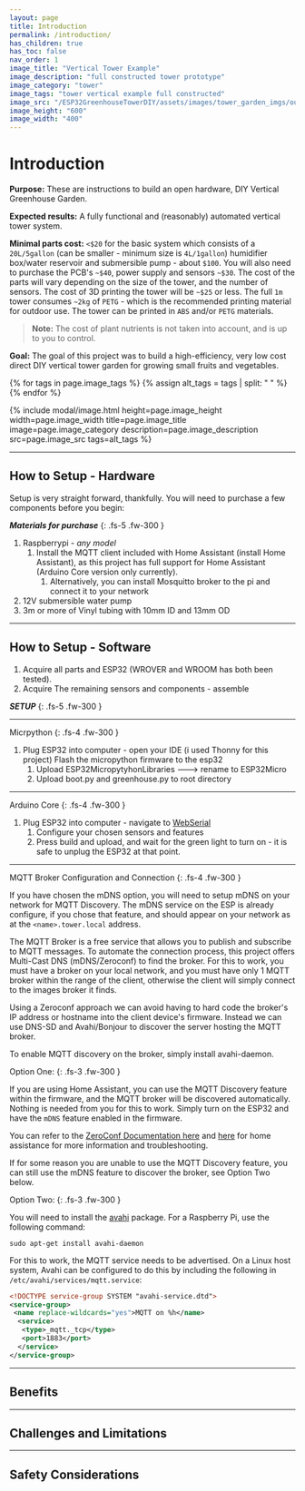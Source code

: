 ```yaml
---
layout: page
title: Introduction
permalink: /introduction/
has_children: true
has_toc: false
nav_order: 1
image_title: "Vertical Tower Example"
image_description: "full constructed tower prototype"
image_category: "tower"
image_tags: "tower vertical example full constructed"
image_src: "/ESP32GreenhouseTowerDIY/assets/images/tower_garden_imgs/outdoors/IMG_20190523_094749.jpg"
image_height: "600"
image_width: "400"
---
```


# Introduction

**Purpose:** These are instructions to build an open hardware, DIY Vertical Greenhouse Garden.

**Expected results:** A fully functional and (reasonably) automated vertical tower system.

**Minimal parts cost:** `<$20` for the basic system which consists of a `20L/5gallon` (can be smaller - minimum size is `4L/1gallon`) humidifier box/water reservoir and submersible pump - about `$100`. You will also need to purchase the PCB's `~$40`, power supply and sensors `~$30`. The cost of the parts will vary depending on the size of the tower, and the number of sensors. The cost of 3D printing the tower will be `~$25` or less. The full `1m` tower consumes `~2kg` of `PETG` - which is the recommended printing material for outdoor use. The tower can be printed in `ABS` and/or `PETG` materials.

> **Note:** The cost of plant nutrients is not taken into account, and is up to you to control.

**Goal:** The goal of this project was to build a high-efficiency, very low cost direct DIY vertical tower garden for growing small fruits and vegetables.

{% for tags in page.image_tags %}
    {% assign alt_tags = tags | split: "  " %}
{% endfor %}

{% include modal/image.html height=page.image_height width=page.image_width title=page.image_title image=page.image_category description=page.image_description src=page.image_src tags=alt_tags %}

____

## How to Setup  - Hardware

Setup is very straight forward, thankfully. You will need to purchase a few components before you begin:

***Materials for purchase***
{: .fs-5 .fw-300 }

1. Raspberrypi - *any model*
   1. Install the MQTT client included with Home Assistant (install Home Assistant), as this project has full support for Home Assistant (Arduino Core version only currently).
      1. Alternatively, you can install Mosquitto broker to the pi and connect it to your network
2. 12V submersible water pump
3. 3m or more of Vinyl tubing with 10mm ID and 13mm OD

____

## How to Setup - Software

1. Acquire all parts and ESP32 (WROVER and WROOM has both been tested).
2. Acquire The remaining sensors and components - assemble

***SETUP***
{: .fs-5 .fw-300 }

____

Micrpython
{: .fs-4 .fw-300 }

1. Plug ESP32 into computer - open your IDE (i used Thonny for this project) Flash the micropython firmware to the esp32
   1. Upload ESP32MicropytyhonLibraries ---> rename to ESP32Micro
   2. Upload boot.py and greenhouse.py to root directory

____

Arduino Core
{: .fs-4 .fw-300 }

1. Plug ESP32 into computer - navigate to [WebSerial](/ESP32GreenhouseTowerDIY/webserial/)
   1. Configure your chosen sensors and features
   2. Press build and upload, and wait for the green light to turn on - it is safe to unplug the ESP32 at that point.

____

MQTT Broker Configuration and Connection
{: .fs-4 .fw-300 }

If you have chosen the mDNS option, you will need to setup mDNS on your network for MQTT Discovery. The mDNS service on the ESP is already configure, if you chose that feature, and should appear on your network as at the `<name>.tower.local` address.

The MQTT Broker is a free service that allows you to publish and subscribe to MQTT messages. To automate the connection process, this project offers Multi-Cast DNS (mDNS/Zeroconf) to find the broker. For this to work, you must have a broker on your local network, and you must have only 1 MQTT broker within the range of the client, otherwise the client will simply connect to the images broker it finds.

Using a Zeroconf approach we can avoid having to hard code the broker's IP address or hostname into the client device's firmware. Instead we can use DNS-SD and Avahi/Bonjour to discover the server hosting the MQTT broker.

To enable MQTT discovery on the broker, simply install avahi-daemon.

Option One:
{: .fs-3 .fw-300 }

If you are using Home Assistant, you can use the MQTT Discovery feature within the firmware, and the MQTT broker will be discovered automatically. Nothing is needed from you for this to work. Simply turn on the ESP32 and have the `mDNS` feature enabled in the firmware.

You can refer to the [ZeroConf Documentation here](https://www.home-assistant.io/integrations/zeroconf/) and [here](https://developers.home-assistant.io/docs/creating_integration_manifest/#zeroconf) for home assistance for more information and troubleshooting.

If for some reason you are unable to use the MQTT Discovery feature, you can still use the mDNS feature to discover the broker, see Option Two below.

Option Two:
{: .fs-3 .fw-300 }

You will need to install the [avahi](https://avahi.org/) package. For a Raspberry Pi, use the following command:

    sudo apt-get install avahi-daemon

For this to work, the MQTT service needs to be advertised. On a Linux host system, Avahi can be configured to do this by including the following in `/etc/avahi/services/mqtt.service`:

```xml
<!DOCTYPE service-group SYSTEM "avahi-service.dtd">
<service-group>
 <name replace-wildcards="yes">MQTT on %h</name>
  <service>
   <type>_mqtt._tcp</type>
   <port>1883</port>
  </service>
</service-group>
```

____

## Benefits

____

## Challenges and Limitations

____

## Safety Considerations
